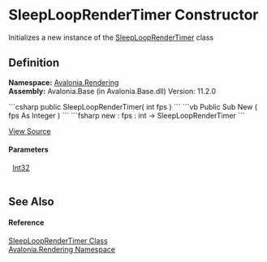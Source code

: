 # SleepLoopRenderTimer Constructor


Initializes a new instance of the <a href="T_Avalonia_Rendering_SleepLoopRenderTimer">SleepLoopRenderTimer</a> class



## Definition
**Namespace:** <a href="N_Avalonia_Rendering">Avalonia.Rendering</a>  
**Assembly:** Avalonia.Base (in Avalonia.Base.dll) Version: 11.2.0

<Tabs groupId="api-code-preview">
<TabItem value="csharp" label="C#">
```csharp
public SleepLoopRenderTimer(
	int fps
)
```
</TabItem>
<TabItem value="vb" label="VB">
```vb
Public Sub New ( 
	fps As Integer
)
```
</TabItem>
<TabItem value="fsharp" label="F#">
```fsharp
new : 
        fps : int -> SleepLoopRenderTimer
```
</TabItem>
</Tabs>



<a href="https://github.com/AvaloniaUI/Avalonia/tree/master/src/Avalonia.Base/Rendering/SleepLoopRenderTimer.cs#L13" title="View the source code">View Source</a>



#### Parameters
<dl><dt>  <a href="https://learn.microsoft.com/dotnet/api/system.int32" target="_blank" rel="noopener noreferrer">Int32</a></dt><dd> </dd></dl>

## See Also


#### Reference
<a href="T_Avalonia_Rendering_SleepLoopRenderTimer">SleepLoopRenderTimer Class</a>  
<a href="N_Avalonia_Rendering">Avalonia.Rendering Namespace</a>  
